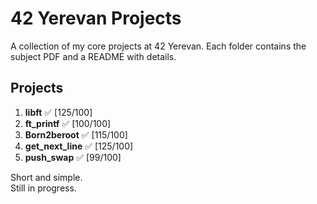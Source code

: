 # 42 Yerevan Projects

A collection of my core projects at 42 Yerevan. Each folder contains the subject PDF and a README with details.

## Projects

1. **libft** ✅ [125/100]  
2. **ft_printf** ✅ [100/100]  
3. **Born2beroot** ✅ [115/100]  
4. **get_next_line** ✅ [125/100]  
5. **push_swap** ✅ [99/100]  

Short and simple.  
Still in progress.
